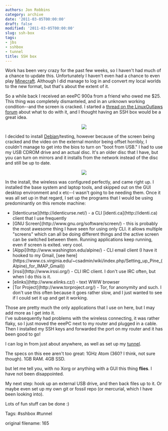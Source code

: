 ```yaml
---
authors: Jon Robbins
category: archive
date: '2011-03-05T00:00:00'
draft: false
modified: '2011-03-05T00:00:00'
slug: ssh-box
tags:
- jbs
- sshbox
- tunnel
title: SSH box
---
```


Work has been very crazy for the past few weeks, so I haven't had much of a chance to update this.  Unfortunately I haven't even had a chance to even play [Minecraft](http://www.minecraft.net/). Although I did manage to log in and convert my local worlds to the new format, but that's about the extent of it.

So a while back I received an eeePC 900a from a friend who owed me $25.  This thing was completely dismanteled, and in an unknown working condition--and the screen is cracked.
I started a [thread on the LinuxOutlaws forum](http://forums.linuxoutlaws.com/viewtopic.php?f=3&t=3379) about what to do with it, and I thought having an SSH box would be a great idea.


<center><img src="https://lh4.googleusercontent.com/_d4xnJM_h7n4/TUQ5axYMM0I/AAAAAAAAAk8/u_WlU43PERA/s640/IMG_20110129_104857.jpg"></img></center>


I decided to install [Debian](http://debian.org)/testing, however because of the screen being cracked and the video on the external monitor being offset horribly, I couldn't manage to get into the bios to turn on "boot from USB."
I had to use my USB CDROM drive and an actual disc.  It's an older disc that I have, but you can turn on mirrors and it installs from the network instead of the disc and still be up to date.


<center><img src="https://lh5.googleusercontent.com/_d4xnJM_h7n4/TUQ5bMcwsII/AAAAAAAAAlA/IXTDriCKWa8/s640/IMG_20110129_104841.jpg"></img></center>


In the install, the wireless was configured perfectly, and came right up. I installed the base system and laptop tools, and skipped out on the GUI desktop environment and x etc--I wasn't going to be needing them.
Once it was all set up in that regard, I set up the programs that I would be using predominantly on this remote machine:
<ul>
<li>[Identicurse](http://identicurse.net/) - a CLI [identi.ca](http://identi.ca) client that I use frequently</li>
<li>[GNU Screen](http://www.gnu.org/software/screen/) - this is probably the most awesome thing I have seen for using only CLI. it allows multiple "screens" which can all be doing different things and the active screen can be switched between them.  Running applications keep running, even if screen is exited.  very cool.</li>
<li>[Alppi](http://www.washington.edu/alpine/) - CLI email client (I have it hooked to my Gmail, [see here](https://www.cs.virginia.edu/~csadmin/wiki/index.php/Setting_up_Pine_(Alpine)_for_IMAP_Gmail))</li>
<li>[irssi](http://www.irssi.org/) - CLI IRC client. I don't use IRC often, but when I do this is it.</li>
<li>[elinks](http://www.elinks.cz/) - text WWW browser</li>
<li>[Tor Project](http://www.torproject.org/) - Tor, for anonymity and such. I don't use this often because it goes rather slow, and I just wanted to see if I could set it up and get it working.</li>
</ul>

Those are pretty much the only applications that I use on here, but I may add more as I get into it.  
I've subsequently had problems with the wireless connecting, it was rather flaky, so I just moved the eeePC next to my router and plugged in a cable.  Then I installed my SSH keys and forwarded the port on my router and it has been good to go!

I can log in from just about anywhere, as well as set up my [tunnel](http://jrobb.org/blog/index.php?article=128).

The specs on this eee aren't too great:  1GHz Atom (360? I think, not sure though). 1GB RAM.  4GB SSD.

 but let me tell you, with no Xorg or anything with a GUI this thing <b>flies</b>.  I have not been disappointed.

My next step:  hook up an external USB drive, and then back files up to it.  Or maybe even set up my own git or fossil repo (or mercurial, which I have been looking into).

Lots of fun stuff can be done :)

Tags: #sshbox #tunnel


 original filename: 165